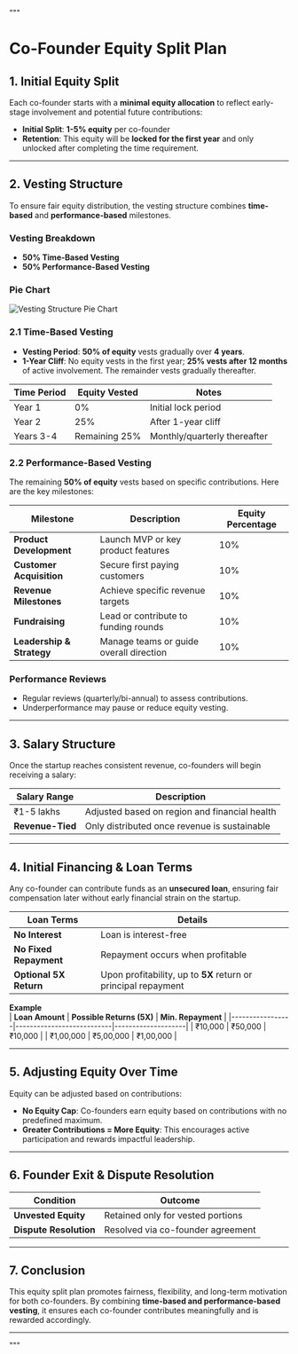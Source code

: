 """
# Co-Founder Equity Split Plan

## 1. Initial Equity Split  
Each co-founder starts with a **minimal equity allocation** to reflect early-stage involvement and potential future contributions:

- **Initial Split**: **1-5% equity** per co-founder
- **Retention**: This equity will be **locked for the first year** and only unlocked after completing the time requirement.

---

## 2. Vesting Structure  

To ensure fair equity distribution, the vesting structure combines **time-based** and **performance-based** milestones.

### Vesting Breakdown
- **50% Time-Based Vesting**
- **50% Performance-Based Vesting**

### Pie Chart
![Vesting Structure Pie Chart](https://quickchart.io/chart?c=%7Btype:%22pie%22,data:%7Blabels:%5B%2225%25%20Time-Based%20Vesting%22,%2225%25%20Time-Based%20Vesting%22,%2225%25%20Performance-Based%20Vesting%22,%2225%25%20Performance-Based%20Vesting%22%5D,datasets:%5B%7Bdata:%5B25,25,25,25%5D%7D%5D%7D%7D)

### 2.1 Time-Based Vesting
- **Vesting Period**: **50% of equity** vests gradually over **4 years**.
- **1-Year Cliff**: No equity vests in the first year; **25% vests after 12 months** of active involvement. The remainder vests gradually thereafter.

| **Time Period** | **Equity Vested** | **Notes**                     |
|------------------|-------------------|-------------------------------|
| Year 1           | 0%                | Initial lock period           |
| Year 2           | 25%               | After 1-year cliff            |
| Years 3-4        | Remaining 25%     | Monthly/quarterly thereafter   |

### 2.2 Performance-Based Vesting  
The remaining **50% of equity** vests based on specific contributions. Here are the key milestones:

| **Milestone**                 | **Description**                        | **Equity Percentage** |
|-------------------------------|----------------------------------------|------------------------|
| **Product Development**       | Launch MVP or key product features     | 10%                    |
| **Customer Acquisition**      | Secure first paying customers          | 10%                    |
| **Revenue Milestones**        | Achieve specific revenue targets       | 10%                    |
| **Fundraising**               | Lead or contribute to funding rounds   | 10%                    |
| **Leadership & Strategy**     | Manage teams or guide overall direction | 10%                    |

### Performance Reviews
- Regular reviews (quarterly/bi-annual) to assess contributions.
- Underperformance may pause or reduce equity vesting.

---

## 3. Salary Structure

Once the startup reaches consistent revenue, co-founders will begin receiving a salary:

| **Salary Range** | **Description**                               |
|-------------------|-----------------------------------------------|
| ₹1-5 lakhs        | Adjusted based on region and financial health |
| **Revenue-Tied**  | Only distributed once revenue is sustainable  |

---

## 4. Initial Financing & Loan Terms

Any co-founder can contribute funds as an **unsecured loan**, ensuring fair compensation later without early financial strain on the startup.

| **Loan Terms**         | **Details**                       |
|------------------------|-----------------------------------|
| **No Interest**        | Loan is interest-free              |
| **No Fixed Repayment** | Repayment occurs when profitable   |
| **Optional 5X Return** | Upon profitability, up to **5X** return or principal repayment |

**Example**  
| **Loan Amount** | **Possible Returns (5X)** | **Min. Repayment** |
|-----------------|---------------------------|--------------------|
| ₹10,000         | ₹50,000                   | ₹10,000            |
| ₹1,00,000       | ₹5,00,000                 | ₹1,00,000          |

---

## 5. Adjusting Equity Over Time

Equity can be adjusted based on contributions:

- **No Equity Cap**: Co-founders earn equity based on contributions with no predefined maximum.
- **Greater Contributions = More Equity**: This encourages active participation and rewards impactful leadership.

---

## 6. Founder Exit & Dispute Resolution

| **Condition**               | **Outcome**                         |
|-----------------------------|-------------------------------------|
| **Unvested Equity**         | Retained only for vested portions    |
| **Dispute Resolution**      | Resolved via co-founder agreement     |

---

## 7. Conclusion  
This equity split plan promotes fairness, flexibility, and long-term motivation for both co-founders. By combining **time-based and performance-based vesting**, it ensures each co-founder contributes meaningfully and is rewarded accordingly.

---
"""
